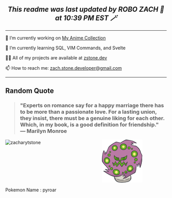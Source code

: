 <h2 align="center" style="font-style: italic; font-weight: bold;"> This readme was last updated by ROBO ZACH 🤖 at 10:39 PM EST 🪄 </h2>

---

🔭 I’m currently working on [My Anime Collection](https://github.com/ZacharyTStone/My-Anime-Collection)

🌱 I’m currently learning SQL, VIM Commands, and Svelte

👨‍💻 All of my projects are available at [zstone.dev](https://www.zstone.dev/)

📫 How to reach me: [zach.stone.developer@gmail.com](mailto:zach.stone.developer@gmail.com)

---

<!-- Add a Quotes section -->

## Random Quote

<h3>
<blockquote>
  "Experts on romance say for a happy marriage there has to be more than a passionate love. For a lasting union, they insist, there must be a genuine liking for each other. Which, in my book, is a good definition for friendship."
<br>— Marilyn Monroe
</blockquote>
</h3>

<div style="display: flex; flex-wrap: no-wrap; width: 100%">
        <img width="60%" src="https://github-readme-streak-stats.herokuapp.com/?user=zacharytstone" alt="zacharytstone" />
    <img width="25%" class='poke-img' src='https://raw.githubusercontent.com/PokeAPI/sprites/master/sprites/pokemon/other/dream-world/442.svg' alt='spiritomb'/>
</div>

<span class="poke-name"> Pokemon Name : pyroar</span>
